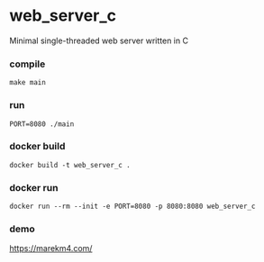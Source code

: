 # web_server_c
Minimal single-threaded web server written in C

### compile
```make main```

### run
```PORT=8080 ./main```

### docker build
```docker build -t web_server_c .```

### docker run
```docker run --rm --init -e PORT=8080 -p 8080:8080 web_server_c```

### demo
https://marekm4.com/
